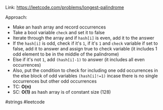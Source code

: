 Link: https://leetcode.com/problems/longest-palindrome

Approach: 
- Make an hash array and record occurrences
- Take a bool variable `check` and set it to false 
- Iterate through the array and if `hash[i]` is even, add it to the answer
- If the `hash[i]` is odd, check if it's `1`, if it's `1` and `check` variable if set to false, add it to answer and assign true to check variable (it includes 1 odd element to be in the middle of the palindrome)
- Else if it's not `1`, add `(hash[i]-1)` to answer (it includes all even occurrences)
- Also, put the condition to check for including one odd occurrences in the else block of odd variables `(hash[i]!=1)` incase there is no single occurrences but other odd occurrences 
- TC: **O(n)**
- SC: **O(1)** as hash array is of constant size (128)

#strings #leetcode 